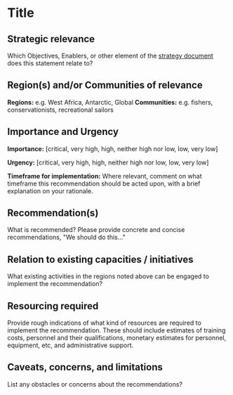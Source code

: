 # Title

## Strategic relevance

Which Objectives, Enablers, or other element of the [strategy document](https://unesdoc.unesco.org/ark:/48223/pf0000385542.locale=en) does this statement relate to?

## Region(s) and/or Communities of relevance

**Regions:** e.g. West Africa, Antarctic, Global
**Communities:** e.g. fishers, conservationists, recreational sailors

## Importance and Urgency

**Importance:** [critical, very high, high, neither high nor low, low, very low]

**Urgency:** [critical, very high, high, neither high nor low, low, very low]

**Timeframe for implementation:** Where relevant, comment on what timeframe this recommendation should be acted upon, with a brief explanation on your rationale.

## Recommendation(s)

What is recommended? Please provide concrete and concise recommendations, "We should do this..."

## Relation to existing capacities / initiatives

What existing activities in the regions noted above can be engaged to implement the recommendation?

## Resourcing required

Provide rough indications of what kind of resources are required to implement the recommendation. 
These should include estimates of training costs, personnel and their qualifications, monetary estimates for personnel, equipment, etc, and administrative support. 

## Caveats, concerns, and limitations 

List any obstacles or concerns about the recommendations?
